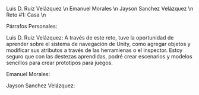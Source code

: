 Luis D. Ruiz Velázquez \n
Emanuel Morales \n
Jayson Sanchez Velázquez \n
Reto #1: Casa \n




Párrafos Personales:

Luis D. Ruiz Velázquez:
  A través de este reto, tuve la oportunidad de aprender sobre el sistema de navegación de Unity, como agregar objetos y modificar sus atributos a través de las herramienas o el inspector. Estoy seguro que con las destezas aprendidas, podré crear escenarios y modelos sencillos para crear prototipos para juegos. 

Emanuel Morales:


Jayson Sanchez Velázquez:

